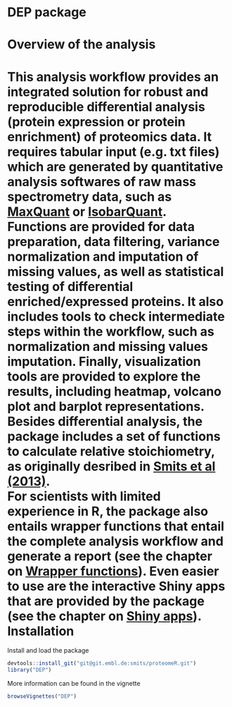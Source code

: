 DEP package
=================


Overview of the analysis
========================

This analysis workflow provides an integrated solution for robust and reproducible differential analysis (protein expression or protein enrichment) of proteomics data. It requires tabular input (e.g. txt files) which are generated by quantitative analysis softwares of raw mass spectrometry data, such as [MaxQuant](http://www.nature.com/nbt/journal/v26/n12/full/nbt.1511.html) or [IsobarQuant](http://www.nature.com/nprot/journal/v10/n10/full/nprot.2015.101.html).  
Functions are provided for data preparation, data filtering, variance normalization and imputation of missing values, as well as statistical testing of differential enriched/expressed proteins. It also includes tools to check intermediate steps within the workflow, such as normalization and missing values imputation. Finally, visualization tools are provided to explore the results, including heatmap, volcano plot and barplot representations. Besides differential analysis, the package includes a set of functions to calculate relative stoichiometry, as originally desribed in [Smits et al (2013)](http://nar.oxfordjournals.org/content/41/1/e28.full).   
For scientists with limited experience in R, the package also entails wrapper functions that entail the complete analysis workflow and generate a report (see the chapter on [Wrapper functions](#wrapper-functions-for-the-entire-workflow)). Even easier to use are the interactive Shiny apps that are provided by the package (see the chapter on [Shiny apps](#interactive-analysis-using-the-proteomer-shiny-apps)).
Installation
============

Install and load the package

``` r
devtools::install_git("git@git.embl.de:smits/proteomeR.git")
library("DEP")
```

More information can be found in the vignette

``` r
browseVignettes("DEP")
```
